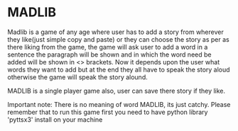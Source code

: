 # MADLIB 
Madlib is a game of any age where user has to add a story from wherever they like(just simple copy and paste) or they can choose the story as per as there liking from the game, the game will ask user to add a word in a sentence the paragraph will be shown and in which the word need be added will be shown in <> brackets. Now it depends upon the user what words they want to add but at the end they all have to speak the story aloud otherwise the game will speak the story alound. 

MADLIB is a single player game also, user can save there story if they like.


Important note: There is no meaning of word MADLIB, its just catchy.
Please remember that to run this game first you need to have python library 'pyttsx3' install on your machine